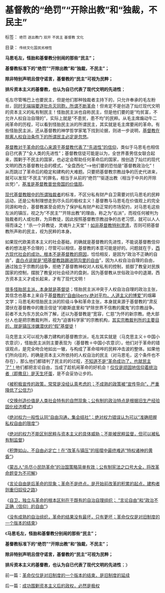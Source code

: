# 基督教的“绝罚”“开除出教”和“独裁，不民主”

标签： `绝罚` `逐出教门` `双开` `不民主` `基督教` `文化` 

目录： `传统文化国民劣根性`

**马恩毛左，怪胎和基督教分别闹的那些“民主”；**

**基督教标准下的“绝罚”“开除出教”和“独裁，不民主”；**

**除非特别声明且信守诺言，基督教的“民主”可视为民粹；**

**排斥资本主义的基督教，也认为自已代表了现代文明的先进性**；

毛左尽管嘴巴上也要民主，但是他们那种独裁者主持下的，只允许奉承的毛左粉丝，[同时无端端要逐批杀灭同胞，所谓不断革命](../../../2012/6/8/希特勒忽悠了德国人屠杀犹太人吗？毛左和纳粹的大脑急转弯.md)！但肯定不是创造了灿烂现代文明的资本主义的私有制民主！怪胎民主派也自称民主，但是他们要的是“均贫富，不允许人权自治自理的”，实际上就是“不患贫，患不均”的民粹。从毛主席煽动牛二闹革命的历程，可以看到怪胎民主派的所谓民主，其实就是毛主席要闹的革命。有些怪胎民主派，还从基督教的神学哲学家笔下找到论据，则进一步说明，[基督教在脱离人权自治条件下的所谓民主必定是忽悠](../../../2011/10/7/没有私有制就无所谓民主！基督教通往奴役之路的命运！.md)。

[基督教对于革命的信心来源于基督教代表了“先进性”的信仰](../../../2010/11/3/“政治改革”必须首先在法学中精确定义.md)，类似于马恩毛也相信自已代表了“全人类的先进性”；基督教信徒可能是以为，全世界善男信女联合起来，围剿于不民主的国家，也必定会帮助任何革命后的国家，按创造了灿烂的现代文明的西方基督教社会的模式，“全盘西化”——>他们要的恐怕是“基督教政治化”！从而跳过了革命后的稳定和建构的大难题。只要把基督教宗教战争的历史代进来，就可以发现“不民主”的罪名，相当于从前的“绝罚”“驱逐出教（相当于中共的开除出党）”，[基准是基督教普世帝国的价值观](../../../2011/9/2/普世帝国的天下主义.md)。

[现代基督教眼中的所谓独裁者](../../../2011/4/16/反对独裁者，不能取而代之.md)的标准，不区分私有财产自卫需要对抗马恩毛的民粹运动，还是公有制理想走到尽头后的极权主义！基督教与马恩毛在价值观上的完全同源和吻合，基督教甚至会把为了保护私有财产和正常的市场契约，对马恩毛这些左派的镇压，视之为“不民主”“开除出教”的理由，称之为“右派”，而视任何被判为独裁者的人或社群，为异教徒，因此按照基督教宗教战争的古老习惯，就可以人人得而诛之！“杀一个异教徒，灵魂升上天堂”！[如非基督教特别澄清](../../../2010/6/20/任何信仰都有对个体价值观的“原罪”.md)，否则可把基督教所声称的民主，视为民粹的本身。

如果现代欧美资本主义的社会基础，的确就是基督教的先进性，不能说基督教信仰者的想法是不合理的；尽管可以相信，基督教的本意可能是好的。问题就在于，[西方现代社会的成功，根本不是基督教的原因](../../../2012/11/20/基督教和传统文化对资本主义的围剿.md)，恰恰相反，是因为“政治不正确的自由”，[直白点说就是“把基督教路踢进阴沟里的自由](../../../2012/4/10/基督教主宰欧洲是民主消失的一千年.md)”，因为人权自治自理的自由，通过独立于宗教的战争，拒绝了基督教神权对人权私有的控制，抵御了教皇对民族国家的控制，摆脱了教皇对社会经济的盘剥，因为基督教从世俗政治中的退潮，西方资本主义才成长起来，才有了现代文明！

[很多怪胎民主派，本身就是基督徒](../../../2010/11/3/“政治改革”必须首先在法学中精确定义.md)；怪胎民主派冲突于人权自治自理的政治主张，其信念也基本上来自于[基督教的“自由liberty,绝对平均，人道主义的博爱”](../../../2011/9/1/普世帝国的价值观和induvidualism和奥地利.md)的烟幕文学；马恩毛和怪胎民主派的阶级斗争和革命主张，本身就来源于基督教的“肃反潜伏在基督教中的撒旦信徒”的歇斯底里和“铲除世界不信教的魔鬼”的宗教战争。前者不太为东方民众所了解，还以为基督教是“宽容，仁慈”为怀的新宗教。绝大部分人也是把宗教裁判所，视为“迫害科学家”的宗教机构，[其实宗教裁判所的主要目的，就是镇压涉嫌潜伏的“假”基督徒](../../../2011/8/26/基督教对民主、科学和市场经济的顽强抵抗.md)！

马克思主义可以视为暴力建构的基督教宗派，毛左其实就是（马克思主义＋中国小农意识），怪胎民主派则主要表现为（基督教＋中国小农意识）。他们对于革命的错误观点，是完全吻合地如出一辙，与构成了革命喧哗的民粹冲击波的整体。如果他们所向往的，的确是资本主义所依持的人权自治的民主（对马恩毛，这个条件也不存在），那么他们都错判了民主的的过程，[不知道不是“革命成功了，也就民主了”！](../../../2013/1/9/独立与革命的区别，“言论自由”和“政治不正确（信仰）的自由”.md)他们都把言论自由，当成了趁机闹革命的好机会！[仅仅是顽固地信仰着统治者（即撒旦）是天生坏蛋](../../../2013/1/9/言论自由是后革命的现象，相当于革命已经成功.md)，是不会妥协让步的。

《[被积极宣传的政策，常常是没经认真考虑的；不成熟的政策被“宣传导向”，严重降低了公信力](../../../2013/1/7/被积极宣传的政策，常常是没经认真考虑的.md)》

《[交换创造价值是人类社会特有的自然现象；公有制的政治特点是根据旧生产经验固化经济模式](../../../2013/1/7/公有制政体根据旧经验固化经济模式.md)》

《[绝对权力一般性认同“自由沟通，集会结社”；绝对权力错误认为可以“准确把握私权自由的限度”](../../../2013/1/7/退还赞助费是民粹的腐败，民粹比贪官恶劣一百倍！.md)》

《[绝对的权力不能区别民粹与资本主义的具体威胁；不能被民粹监督，但可以被私有制监督](../../../2013/1/8/绝对的权力过分自信时，不可克服的自卑和恐惧.md)》

《[积弊如山，不自由必定亡！在“改革与镇压”的摇摆中最终难逃“特权诸神的黄昏”](../../../2013/1/8/亡党亡国亡天下的昏君和奸臣只不过背了黑锅.md)》

《[蒙古人“杀尽小民防革命”的治国策略简单有效；公有制宪法之口号大全，将改革命题变为不可解](../../../2013/1/9/蒙古人“杀尽小民防革命”的国策简单有效.md)》

《[言论自由是后革命的现象；革命不是终点，是开始前改革的积累的起点，建构者则重归奴役之路](../../../2013/1/9/言论自由是后革命的现象，相当于革命已经成功.md)》

《[自卫，独立与革命的根本区别在于既有的自治自理组织；
“言论自由”和“政治不正确（信仰）的自由”](../../../2013/1/9/独立与革命的区别，“言论自由”和“政治不正确（信仰）的自由”.md)》

《[没有成熟的自治组织，革命的结果没有最坏，只有更坏；革命仅仅是对旧制度的一个版本的结束](../../../2013/1/10/革命仅仅是对旧制度的一个版本的结束，是旧制度的延续.md)》

《**马恩毛左，怪胎和基督教分别闹的那些“民主”；**

**基督教标准下的“绝罚”“开除出教”和“独裁，不民主”；**

**除非特别声明且信守诺言，基督教的“民主”可视为民粹；**

**排斥资本主义的基督教，也认为自已代表了现代文明的先进性**；》





前一篇：[革命仅仅是对旧制度的一个版本的结束，是旧制度的延续](../../../2013/1/10/革命仅仅是对旧制度的一个版本的结束，是旧制度的延续.md)

后一篇：[成功围剿资本主义后的政权，必然是极权](../../../2013/1/10/成功围剿资本主义后的政权，必然是极权.md)